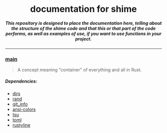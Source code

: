 <div align="center">
<h1>documentation for shime</h1>
<h5>This repository is designed to place the documentation here, telling about the structure of the shime code and that this or that part of the code performs, as well as examples of use, if you want to use functions in your project.</h5>
</div>

---

### [main](https://github.com/h1kkar/shime-doc/blob/main/src/main.md)

> A concept meaning "container" of everything and all in Rust.

##### Dependencies:

- [dirs](https://crates.io/crates/dirs)
- [rand](https://crates.io/crates/rand)
- [git_info](https://crates.io/crates/git_info)
- [ansi-colors](https://crates.io/crates/ansi-colors)
- [tsu](https://crates.io/crates/tsu)
- [toml](https://crates.io/crates/toml)
- [rustyline](https://crates.io/crates/rustyline)